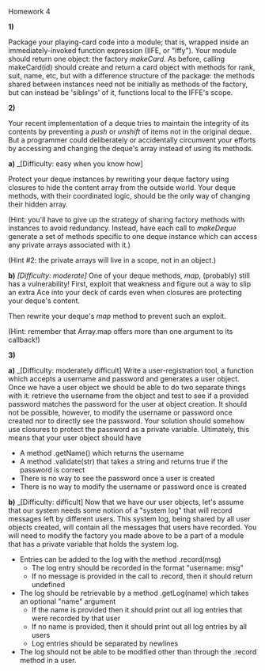 Homework 4

**1)**

Package your playing-card code into a module; that is, wrapped inside an immediately-invoked function expression (IIFE, or "Iffy").  Your module should return one object: the factory _makeCard_.  As before, calling makeCard(id) should create and return a card object with methods for rank, suit, name, etc, but with a difference structure of the package:
the methods shared between instances need not be initially as methods of the factory, but can instead be 'siblings' of it, functions local to the IFFE's scope.


**2)** 

Your recent implementation of a deque tries to maintain the integrity of its contents by preventing a _push_ or _unshift_ of items not in the original deque.  But a programmer could deliberately or accidentally circumvent your efforts by accessing and changing the deque's array instead of using its methods.

**a)** _[Difficulty: easy when you know how]

Protect your deque instances by rewriting your deque factory using closures to hide the content array from the outside world.  Your deque methods, with their coordinated logic, should be the only way of changing their hidden array.

(Hint: you'll have to give up the strategy of sharing factory methods with instances to avoid redundancy.  Instead, have each call to _makeDeque_ generate a set of methods specific to one deque instance which can access any private arrays associated with it.)

(Hint #2: the private arrays will live in a scope, not in an object.)

**b)** _[Difficulty: moderate]_ One of your deque methods, _map_, (probably) still has a vulnerability!  First, exploit that weakness and figure out a way to slip an extra Ace into your deck of cards even when closures are protecting your deque's content.

Then rewrite your deque's _map_ method to prevent such an exploit.

(Hint: remember that Array.map offers more than one argument to its callback!)

**3)**

**a)** _[Difficulty: moderately difficult] Write a user-registration tool, a function which accepts a username and password and generates a user object.  Once we have a user object we should be able to do two separate things with it: retrieve the username from the object and test to see if a provided password matches the password for the user at object creation. It should not be possible, however, to modify the username or password once created nor to directly see the password. Your solution should somehow use closures to protect the password as a private variable. Ultimately, this means that your user object should have

  + A method .getName() which returns the username
  + A method .validate(str) that takes a string and returns true if the password is correct
  + There is no way to see the password once a user is created
  + There is no way to modify the username or password once is created

**b)** _[Difficulty: difficult] Now that we have our user objects, let's assume that our system needs some notion of a "system log" that will record messages left by different users. This system log, being shared by all user objects created, will contain all the messages that users have recorded. You will need to modify the factory you made above to be a part of a module that has a private variable that holds the system log.

  + Entries can be added to the log with the method .record(msg)
    + The log entry should be recorded in the format "username: msg"
    + If no message is provided in the call to .record, then it should return undefined
  + The log should be retrievable by a method .getLog(name) which takes an optional "name" argument
    + If the name is provided then it should print out all log entries that were recorded by that user
    + If no name is provided, then it should print out all log entries by all users
    + Log entries should be separated by newlines
  + The log should not be able to be modified other than through the .record method in a user.
